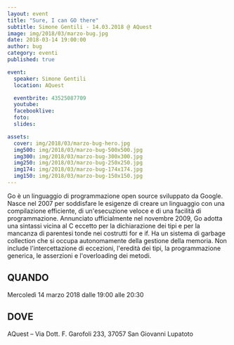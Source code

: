 ```yaml
---
layout: event
title: "Sure, I can GO there"
subtitle: Simone Gentili - 14.03.2018 @ AQuest
image: img/2018/03/marzo-bug.jpg
date: 2018-03-14 19:00:00
author: bug
category: eventi
published: true

event:
  speaker: Simone Gentili
  location: AQuest

  eventbrite: 43525087709
  youtube:
  facebooklive:
  foto:
  slides: 

assets:
  cover: img/2018/03/marzo-bug-hero.jpg
  img500: img/2018/03/marzo-bug-500x500.jpg
  img300: img/2018/03/marzo-bug-300x300.jpg
  img250: img/2018/03/marzo-bug-250x250.jpg
  img174: img/2018/03/marzo-bug-174x174.jpg
  img150: img/2018/03/marzo-bug-150x150.jpg
---
```


Go è un linguaggio di programmazione open source sviluppato da Google. Nasce nel 2007 per soddisfare le esigenze di creare un linguaggio con una compilazione efficiente, di un'esecuzione veloce e di una facilità di programmazione. Annunciato ufficialmente nel novembre 2009, Go adotta una sintassi vicina al C eccetto per la dichiarazione dei tipi e per la mancanza di parentesi tonde nei costrutti for e if. Ha un sistema di garbage collection che si occupa autonomamente della gestione della memoria. Non include l'intercettazione di eccezioni, l'eredità dei tipi, la programmazione generica, le asserzioni e l'overloading dei metodi.

## QUANDO

Mercoledì 14 marzo 2018 dalle 19:00 alle 20:30

## DOVE

AQuest – Via Dott. F. Garofoli 233, 37057 San Giovanni Lupatoto
